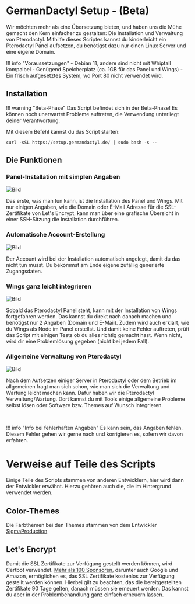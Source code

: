 
# GermanDactyl Setup - (Beta)

Wir möchten mehr als eine Übersetzung bieten, und haben uns die Mühe gemacht den Kern einfacher zu gestalten: Die Installation und Verwaltung von Pterodactyl.
Mithilfe dieses Scriptes kannst du kinderleicht ein Pterodactyl Panel aufsetzen, du benötigst dazu nur einen Linux Server und eine eigene Domain.

!!! info "Voraussetzungen"
    - Debian 11, andere sind nicht mit Whiptail kompaibel
    - Genügend Speicherplatz (ca. 1GB für das Panel und Wings)
    - Ein frisch aufgesetztes System, wo Port 80 nicht verwendet wird.

## Installation

!!! warning "Beta-Phase"
    Das Script befindet sich in der Beta-Phase! Es können noch unerwartet Probleme auftreten, die Verwendung unterliegt deiner Verantwortung.

Mit diesem Befehl kannst du das Script starten:
```
curl -sSL https://setup.germandactyl.de/ | sudo bash -s --
```


## Die Funktionen

### Panel-Installation mit simplen Angaben
![Bild](https://i.imgur.com/7163oVV.png)

Das erste, was man tun kann, ist die Installation des Panel und Wings. Mit nur einigen Angaben, wie die Domain oder E-Mail Adresse für die SSL-Zertifikate von Let's Encrypt, kann man über eine grafische Übersicht in einer SSH-Sitzung die Installation durchführen.

### Automatische Account-Erstellung
![Bild](https://i.imgur.com/lkv65jd.png)

Der Account wird bei der Installation automatisch angelegt, damit du das nicht tun musst. Du bekommst am Ende eigene zufällig generierte Zugangsdaten.

### Wings ganz leicht integrieren
![Bild](https://i.imgur.com/Ca6BrLS.png)

Sobald das Pterodactyl Panel steht, kann mit der Installation von Wings fortgefahren werden. Das kannst du direkt nach danach machen und benötigst nur 2 Angaben (Domain und E-Mail). Zudem wird auch erklärt, wie du Wings als Node im Panel erstellst. Und damit keine Fehler auftreten, prüft das Script mit einigen Tests ob du alles richtig gemacht hast. Wenn nicht, wird dir eine Problemlösung gegeben (nicht bei jedem Fall).

### Allgemeine Verwaltung von Pterodactyl
![Bild](https://i.imgur.com/uYh4sg4.png)

Nach dem Aufsetzen einiger Server in Pterodactyl oder dem Betrieb im allgemeinen fragt man sich schon, wie man sich die Verwaltung und Wartung leicht machen kann. Dafür haben wir die Pterodactyl Verwaltung/Wartung. Dort kannst du mit Tools einige allgemeine Probleme selbst lösen oder Software bzw. Themes auf Wunsch integrieren.

<br>

!!! info "Info bei fehlerhaften Angaben"
    Es kann sein, das Angaben fehlen. Diesem Fehler gehen wir gerne nach und korrigieren es, sofern wir davon erfahren.

# Verweise auf Teile des Scripts

Einige Teile des Scripts stammen von anderen Entwicklern, hier wird dann der Entwickler erwähnt. Hierzu gehören auch die, die im Hintergrund verwendet werden.

## Color-Themes
Die Farbthemen bei den Themes stammen von dem Entwickler  [SigmaProduction](https://github.com/Sigma-Production/PteroFreeStuffinstaller)

## Let's Encrypt
Damit die SSL Zertifikate zur Verfügung gestellt werden können, wird Certbot verwendet. [Mehr als 100 Sponsoren](https://letsencrypt.org/de/sponsors/), darunter auch Google und Amazon, ermöglichen es, das SSL Zertifikate kostenlos zur Verfügung gestellt werden können. Hierbei gilt zu beachten, das die bereitgestellten Zertifikate 90 Tage gelten, danach müssen sie erneuert werden. Das kannst du aber in der Problembehandlung ganz einfach erneuern lassen. 
